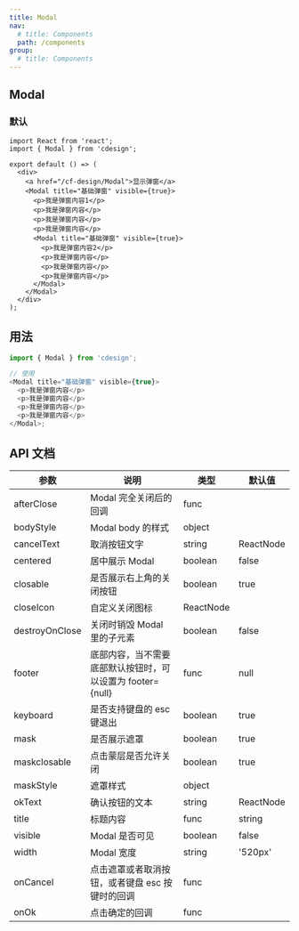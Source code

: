```yaml
---
title: Modal
nav:
  # title: Components
  path: /components
group:
  # title: Components
---
```


## Modal

### 默认

```tsx
import React from 'react';
import { Modal } from 'cdesign';

export default () => (
  <div>
    <a href="/cf-design/Modal">显示弹窗</a>
    <Modal title="基础弹窗" visible={true}>
      <p>我是弹窗内容1</p>
      <p>我是弹窗内容</p>
      <p>我是弹窗内容</p>
      <p>我是弹窗内容</p>
      <Modal title="基础弹窗" visible={true}>
        <p>我是弹窗内容2</p>
        <p>我是弹窗内容</p>
        <p>我是弹窗内容</p>
        <p>我是弹窗内容</p>
      </Modal>
    </Modal>
  </div>
);
```

## 用法

```js
import { Modal } from 'cdesign';

// 使用
<Modal title="基础弹窗" visible={true}>
  <p>我是弹窗内容</p>
  <p>我是弹窗内容</p>
  <p>我是弹窗内容</p>
  <p>我是弹窗内容</p>
</Modal>;
```

## API 文档

| 参数           | 说明                                                       | 类型      | 默认值    |
| -------------- | ---------------------------------------------------------- | --------- | --------- |
| afterClose     | Modal 完全关闭后的回调                                     | func      |           |
| bodyStyle      | Modal body 的样式                                          | object    |           |
| cancelText     | 取消按钮文字                                               | string    | ReactNode | 取消 |
| centered       | 居中展示 Modal                                             | boolean   | false     |
| closable       | 是否展示右上角的关闭按钮                                   | boolean   | true      |
| closeIcon      | 自定义关闭图标                                             | ReactNode |           |
| destroyOnClose | 关闭时销毁 Modal 里的子元素                                | boolean   | false     |
| footer         | 底部内容，当不需要底部默认按钮时，可以设置为 footer={null} | func      | null      | ReactNode |
| keyboard       | 是否支持键盘的 esc 键退出                                  | boolean   | true      |
| mask           | 是否展示遮罩                                               | boolean   | true      |
| maskclosable   | 点击蒙层是否允许关闭                                       | boolean   | true      |
| maskStyle      | 遮罩样式                                                   | object    |           |
| okText         | 确认按钮的文本                                             | string    | ReactNode |  |
| title          | 标题内容                                                   | func      | string    | ReactNode |
| visible        | Modal 是否可见                                             | boolean   | false     |
| width          | Modal 宽度                                                 | string    | '520px'   |
| onCancel       | 点击遮罩或者取消按钮，或者键盘 esc 按键时的回调            | func      |           |
| onOk           | 点击确定的回调                                             | func      |           |
